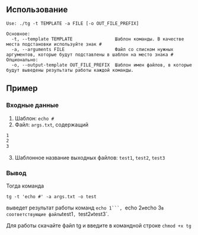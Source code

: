 ## Использование
```
Use: ./tg -t TEMPLATE -a FILE [-o OUT_FILE_PREFIX]

Основное:
  -t, --template TEMPLATE                Шаблон команды. В качестве места подстановки используйте знак #
  -a, --arguments FILE                   Файл со списком нужных аргументов, которые будут подставлены в шаблон на место знака #
Опционально:
  -o, --output-template OUT_FILE_PREFIX  Шаблон имен файлов, в которые будут выведены результаты работы каждой команды.
```

## Пример
### Входные данные
1. Шаблон: `echo #`
2. Файл: `args.txt`, содержащий
```args.txt
1
2
3
```
3. Шаблонное название выходных файлов: `test1`, `test2`, `test3`

### Вывод
Тогда команда
```
tg -t 'echo #' -a args.txt -o test
```
выведет результат работы команд `echo 1```, `echo 2` и `echo 3` в соответствующие файлы `test1`, `test2` и `test3`.

Для работы скачайте файл tg и введите в командной строке `chmod +x tg`
